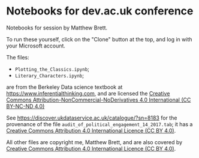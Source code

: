 # Notebooks for dev.ac.uk conference

Notebooks for session by Matthew Brett.

To run these yourself, click on the "Clone" button at the top, and log in with
your Microsoft account.

The files:

* `Plotting_the_Classics.ipynb`;
* `Literary_Characters.ipynb`;

are from the Berkeley Data science textbook at
https://www.inferentialthinking.com, and are licensed the [Creative Commons
Attribution-NonCommercial-NoDerivatives 4.0 International (CC BY-NC-ND
4.0)](https://creativecommons.org/licenses/by-nc-nd/4.0/)

See https://discover.ukdataservice.ac.uk/catalogue/?sn=8183 for the provenance
of the file `audit_of_political_engagement_14_2017.tab`; it has a [Creative
Commons Attribution 4.0 International Licence (CC BY
4.0)](http://creativecommons.org/licenses/by/4.0).

All other files are copyright me, Matthew Brett, and are also covered by
[Creative Commons Attribution 4.0 International Licence (CC BY
4.0)](http://creativecommons.org/licenses/by/4.0).
